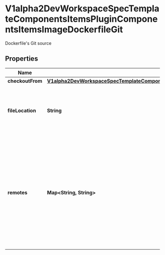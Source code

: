

# V1alpha2DevWorkspaceSpecTemplateComponentsItemsPluginComponentsItemsImageDockerfileGit

Dockerfile's Git source
## Properties

Name | Type | Description | Notes
------------ | ------------- | ------------- | -------------
**checkoutFrom** | [**V1alpha2DevWorkspaceSpecTemplateComponentsItemsPluginComponentsItemsImageDockerfileGitCheckoutFrom**](V1alpha2DevWorkspaceSpecTemplateComponentsItemsPluginComponentsItemsImageDockerfileGitCheckoutFrom.md) |  |  [optional]
**fileLocation** | **String** | Location of the Dockerfile in the Git repository when using git as Dockerfile src. Defaults to Dockerfile. |  [optional]
**remotes** | **Map&lt;String, String&gt;** | The remotes map which should be initialized in the git project. Projects must have at least one remote configured while StarterProjects &amp; Image Component&#39;s Git source can only have at most one remote configured. |  [optional]




